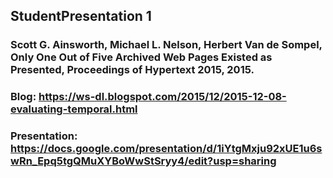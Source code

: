 ## StudentPresentation 1

### Scott G. Ainsworth, Michael L. Nelson, Herbert Van de Sompel, Only One Out of Five Archived Web Pages Existed as Presented, Proceedings of Hypertext 2015, 2015.
### Blog: https://ws-dl.blogspot.com/2015/12/2015-12-08-evaluating-temporal.html
### Presentation: https://docs.google.com/presentation/d/1iYtgMxju92xUE1u6swRn_Epq5tgQMuXYBoWwStSryy4/edit?usp=sharing
